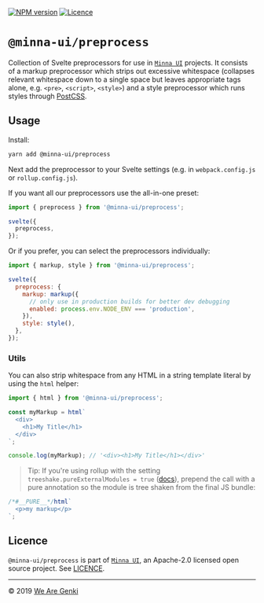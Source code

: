 [![NPM version](https://img.shields.io/npm/v/@minna-ui/preprocess.svg)](https://www.npmjs.com/package/@minna-ui/preprocess)
[![Licence](https://img.shields.io/npm/l/@minna-ui/preprocess.svg)](https://github.com/WeAreGenki/minna-ui/blob/master/LICENCE)

# `@minna-ui/preprocess`

Collection of Svelte preprocessors for use in [`Minna UI`](https://github.com/WeAreGenki/minna-ui) projects. It consists of a markup preprocessor which strips out excessive whitespace (collapses relevant whitespace down to a single space but leaves appropriate tags alone, e.g. `<pre>`, `<script>`, `<style>`) and a style preprocessor which runs styles through [PostCSS](https://github.com/postcss/postcss).

## Usage

Install:

```sh
yarn add @minna-ui/preprocess
```

Next add the preprocessor to your Svelte settings (e.g. in `webpack.config.js` or `rollup.config.js`).

If you want all our preprocessors use the all-in-one preset:

<!-- global svelte -->

```js
import { preprocess } from '@minna-ui/preprocess';

svelte({
  preprocess,
});
```

Or if you prefer, you can select the preprocessors individually:

<!-- global svelte -->

```js
import { markup, style } from '@minna-ui/preprocess';

svelte({
  preprocess: {
    markup: markup({
      // only use in production builds for better dev debugging
      enabled: process.env.NODE_ENV === 'production',
    }),
    style: style(),
  },
});
```

### Utils

You can also strip whitespace from any HTML in a string template literal by using the `html` helper:

```js
import { html } from '@minna-ui/preprocess';

const myMarkup = html`
  <div>
    <h1>My Title</h1>
  </div>
`;

console.log(myMarkup); // '<div><h1>My Title</h1></div>'
```

> Tip: If you're using rollup with the setting `treeshake.pureExternalModules = true` ([docs](https://rollupjs.org/guide/en#treeshake)), prepend the call with a pure annotation so the module is tree shaken from the final JS bundle:

<!-- prettier-ignore -->
```js
/*#__PURE__*/html`
  <p>my markup</p>
`;
```

## Licence

`@minna-ui/preprocess` is part of [`Minna UI`](https://github.com/WeAreGenki/minna-ui), an Apache-2.0 licensed open source project. See [LICENCE](https://github.com/WeAreGenki/minna-ui/blob/master/LICENCE).

---

© 2019 [We Are Genki](https://wearegenki.com)
